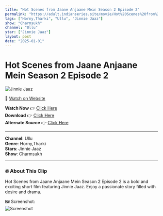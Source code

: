 ```yaml
---
title: "Hot Scenes from Jaane Anjaane Mein Season 2 Episode 2"
permalink: "https://adult.indianseries.site/movie/Hot%20Scenes%20from%20Jaane%20Anjaane%20Mein%20Season%202%20Episode%202"
tags: ["Horny,Tharki", "Ullu", "Jinnie Jaaz"]
show: "Charmsukh"
channel: "Ullu"
star: ["Jinnie Jaaz"]
layout: post
date: "2025-01-01"
---
```


# Hot Scenes from Jaane Anjaane Mein Season 2 Episode 2

![Jinnie Jaaz](https://shorts.desisins.com/wp-content/uploads/2023/06/Jaane-Anjaane-Mein-2-EP2-Ullu-Jinnie-Jaaz-Charmsukh-DesiSins.com_.jpg)

🔗 [Watch on Website](https://adult.indianseries.site/movie/Hot%20Scenes%20from%20Jaane%20Anjaane%20Mein%20Season%202%20Episode%202)

**Watch Now** 👉 [Click Here](https://adult.indianseries.site/movie/Hot%20Scenes%20from%20Jaane%20Anjaane%20Mein%20Season%202%20Episode%202)  
**Download** 👉 [Click Here](https://adult.indianseries.site/movie/Hot%20Scenes%20from%20Jaane%20Anjaane%20Mein%20Season%202%20Episode%202)  
**Alternate Source** 👉 [Click Here](https://adult.indianseries.site/movie/Hot%20Scenes%20from%20Jaane%20Anjaane%20Mein%20Season%202%20Episode%202)

---

**Channel**: Ullu  
**Genre**: Horny,Tharki  
**Stars**: Jinnie Jaaz  
**Show**: Charmsukh

---

### 🔥 About This Clip

Hot Scenes from Jaane Anjaane Mein Season 2 Episode 2 is a bold and exciting short film featuring Jinnie Jaaz. Enjoy a passionate story filled with desire and drama.
 
🖼️ Screenshot:  
![Screenshot](https://shorts.desisins.com/wp-content/uploads/2023/06/Jaane-Anjaane-Mein-2-EP2-Ullu-Jinnie-Jaaz-Charmsukh-DesiSins.com_.jpg)
